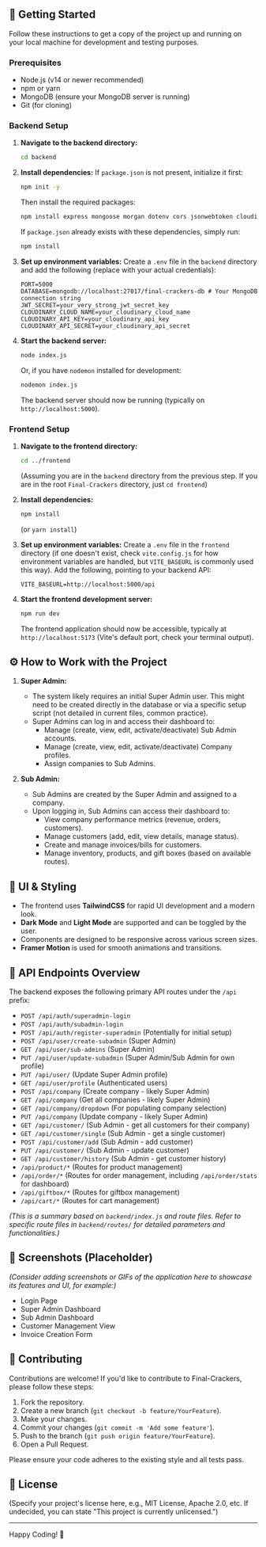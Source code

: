 ## 🚀 Getting Started

Follow these instructions to get a copy of the project up and running on your local machine for development and testing purposes.

### Prerequisites

- Node.js (v14 or newer recommended)
- npm or yarn
- MongoDB (ensure your MongoDB server is running)
- Git (for cloning)

### Backend Setup

1.  **Navigate to the backend directory:**

    ```bash
    cd backend
    ```

2.  **Install dependencies:**
    If `package.json` is not present, initialize it first:

    ```bash
    npm init -y
    ```

    Then install the required packages:

    ```bash
    npm install express mongoose morgan dotenv cors jsonwebtoken cloudinary moment
    ```

    If `package.json` already exists with these dependencies, simply run:

    ```bash
    npm install
    ```

3.  **Set up environment variables:**
    Create a `.env` file in the `backend` directory and add the following (replace with your actual credentials):

    ```env
    PORT=5000
    DATABASE=mongodb://localhost:27017/final-crackers-db # Your MongoDB connection string
    JWT_SECRET=your_very_strong_jwt_secret_key
    CLOUDINARY_CLOUD_NAME=your_cloudinary_cloud_name
    CLOUDINARY_API_KEY=your_cloudinary_api_key
    CLOUDINARY_API_SECRET=your_cloudinary_api_secret
    ```

4.  **Start the backend server:**
    ```bash
    node index.js
    ```
    Or, if you have `nodemon` installed for development:
    ```bash
    nodemon index.js
    ```
    The backend server should now be running (typically on `http://localhost:5000`).

### Frontend Setup

1.  **Navigate to the frontend directory:**

    ```bash
    cd ../frontend
    ```

    (Assuming you are in the `backend` directory from the previous step. If you are in the root `Final-Crackers` directory, just `cd frontend`)

2.  **Install dependencies:**

    ```bash
    npm install
    ```

    (or `yarn install`)

3.  **Set up environment variables:**
    Create a `.env` file in the `frontend` directory (if one doesn't exist, check `vite.config.js` for how environment variables are handled, but `VITE_BASEURL` is commonly used this way).
    Add the following, pointing to your backend API:

    ```env
    VITE_BASEURL=http://localhost:5000/api
    ```

4.  **Start the frontend development server:**
    ```bash
    npm run dev
    ```
    The frontend application should now be accessible, typically at `http://localhost:5173` (Vite's default port, check your terminal output).

## ⚙️ How to Work with the Project

1.  **Super Admin:**

    - The system likely requires an initial Super Admin user. This might need to be created directly in the database or via a specific setup script (not detailed in current files, common practice).
    - Super Admins can log in and access their dashboard to:
      - Manage (create, view, edit, activate/deactivate) Sub Admin accounts.
      - Manage (create, view, edit, activate/deactivate) Company profiles.
      - Assign companies to Sub Admins.

2.  **Sub Admin:**
    - Sub Admins are created by the Super Admin and assigned to a company.
    - Upon logging in, Sub Admins can access their dashboard to:
      - View company performance metrics (revenue, orders, customers).
      - Manage customers (add, edit, view details, manage status).
      - Create and manage invoices/bills for customers.
      - Manage inventory, products, and gift boxes (based on available routes).

## 🎨 UI & Styling

- The frontend uses **TailwindCSS** for rapid UI development and a modern look.
- **Dark Mode** and **Light Mode** are supported and can be toggled by the user.
- Components are designed to be responsive across various screen sizes.
- **Framer Motion** is used for smooth animations and transitions.

## 📄 API Endpoints Overview

The backend exposes the following primary API routes under the `/api` prefix:

- `POST /api/auth/superadmin-login`
- `POST /api/auth/subadmin-login`
- `POST /api/auth/register-superadmin` (Potentially for initial setup)
- `POST /api/user/create-subadmin` (Super Admin)
- `GET /api/user/sub-admins` (Super Admin)
- `PUT /api/user/update-subadmin` (Super Admin/Sub Admin for own profile)
- `PUT /api/user/` (Update Super Admin profile)
- `GET /api/user/profile` (Authenticated users)
- `POST /api/company` (Create company - likely Super Admin)
- `GET /api/company` (Get all companies - likely Super Admin)
- `GET /api/company/dropdown` (For populating company selection)
- `PUT /api/company` (Update company - likely Super Admin)
- `GET /api/customer/` (Sub Admin - get all customers for their company)
- `GET /api/customer/single` (Sub Admin - get a single customer)
- `POST /api/customer/add` (Sub Admin - add customer)
- `PUT /api/customer/` (Sub Admin - update customer)
- `GET /api/customer/history` (Sub Admin - get customer history)
- `/api/product/*` (Routes for product management)
- `/api/order/*` (Routes for order management, including `/api/order/stats` for dashboard)
- `/api/giftbox/*` (Routes for giftbox management)
- `/api/cart/*` (Routes for cart management)

_(This is a summary based on `backend/index.js` and route files. Refer to specific route files in `backend/routes/` for detailed parameters and functionalities.)_

## 📸 Screenshots (Placeholder)

_(Consider adding screenshots or GIFs of the application here to showcase its features and UI, for example:)_

- Login Page
- Super Admin Dashboard
- Sub Admin Dashboard
- Customer Management View
- Invoice Creation Form

## 🤝 Contributing

Contributions are welcome! If you'd like to contribute to Final-Crackers, please follow these steps:

1. Fork the repository.
2. Create a new branch (`git checkout -b feature/YourFeature`).
3. Make your changes.
4. Commit your changes (`git commit -m 'Add some feature'`).
5. Push to the branch (`git push origin feature/YourFeature`).
6. Open a Pull Request.

Please ensure your code adheres to the existing style and all tests pass.

## 📜 License

(Specify your project's license here, e.g., MIT License, Apache 2.0, etc. If undecided, you can state "This project is currently unlicensed.")

---

Happy Coding! 🚀
